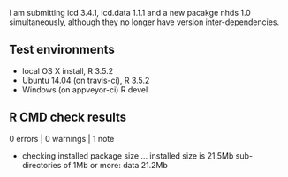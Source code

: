 I am submitting icd 3.4.1, icd.data 1.1.1 and a new pacakge nhds 1.0 simultaneously, although they no longer have version inter-dependencies.

## Test environments
* local OS X install, R 3.5.2
* Ubuntu 14.04 (on travis-ci), R 3.5.2
* Windows (on appveyor-ci) R devel

## R CMD check results

0 errors | 0 warnings | 1 note

* checking installed package size ...
     installed size is 21.5Mb
     sub-directories of 1Mb or more:
       data  21.2Mb

